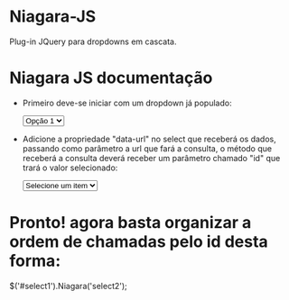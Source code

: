 # Niagara-JS
Plug-in JQuery para dropdowns em cascata.

# Niagara JS documentação

- Primeiro deve-se iniciar com um dropdown já populado: 

	<select id="select1">
		<option value="1">Opção 1</option>
		<option value="2">Opção 2</option>
		<option value="3">Opção 3</option>
	</select>

- Adicione a propriedade "data-url" no select que receberá os dados, passando como parâmetro a url que fará a consulta, o método que receberá a consulta deverá receber um parâmetro chamado "id" que trará o valor selecionado:

	<select id="select2" data-url="http://dominio.com/consulta">
		<option value="">Selecione um item</option>		
	</select>

# Pronto! agora basta organizar a ordem de chamadas pelo id desta forma:

$('#select1').Niagara('select2');

